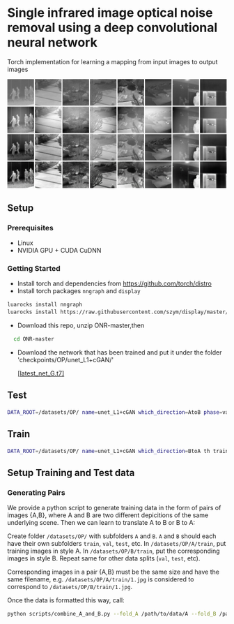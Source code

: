# Single infrared image optical noise removal using a deep convolutional neural network

Torch implementation for learning a mapping from input images to output images

<img src="imgs/img1.png" width="900px"/>


## Setup

### Prerequisites
- Linux
- NVIDIA GPU + CUDA CuDNN

### Getting Started
- Install torch and dependencies from https://github.com/torch/distro
- Install torch packages `nngraph` and `display`
```bash
luarocks install nngraph
luarocks install https://raw.githubusercontent.com/szym/display/master/display-scm-0.rockspec
```
- Download this repo, unzip ONR-master,then
```bash
  cd ONR-master
```

- Download the network that has been trained and put it under the folder 'checkpoints/OP/unet_L1+cGAN/'

  [[latest_net_G.t7]](https://drive.google.com/file/d/0B3pG20Tbq8Nec09LV3lSMDJSWDA/view)


## Test
```bash
DATA_ROOT=/datasets/OP/ name=unet_L1+cGAN which_direction=AtoB phase=val_0.002 th test.lua
```

## Train
```bash
DATA_ROOT=/datasets/OP/ name=unet_L1+cGAN which_direction=BtoA th train.lua
```

## Setup Training and Test data
### Generating Pairs
We provide a python script to generate training data in the form of pairs of images {A,B}, where A and B are two different depicitions of the same underlying scene. Then we can learn to translate A to B or B to A:

Create folder `/datasets/OP/` with subfolders `A` and `B`. `A` and `B` should each have their own subfolders `train`, `val`, `test`, etc. In `/datasets/OP/A/train`, put training images in style A. In `/datasets/OP/B/train`, put the corresponding images in style B. Repeat same for other data splits (`val`, `test`, etc).

Corresponding images in a pair {A,B} must be the same size and have the same filename, e.g. `/datasets/OP/A/train/1.jpg` is considered to correspond to `/datasets/OP/B/train/1.jpg`.

Once the data is formatted this way, call:
```bash
python scripts/combine_A_and_B.py --fold_A /path/to/data/A --fold_B /path/to/data/B --fold_AB /path/to/data
```

